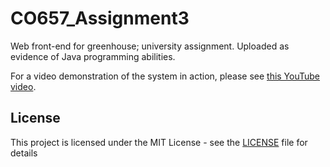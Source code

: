 # CO657_Assignment3
Web front-end for greenhouse; university assignment. Uploaded as evidence of Java programming abilities.

For a video demonstration of the system in action, please see [this YouTube video](https://www.youtube.com/watch?v=3gejY7EfWtI).

## License

This project is licensed under the MIT License - see the [LICENSE](LICENSE) file for details
